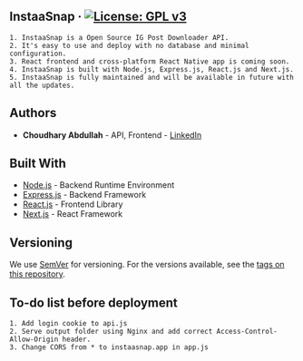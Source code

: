## InstaaSnap &middot; [![License: GPL v3](https://img.shields.io/badge/License-GPLv3-blue.svg)](https://www.gnu.org/licenses/gpl-3.0)

```
1. InstaaSnap is a Open Source IG Post Downloader API.
2. It's easy to use and deploy with no database and minimal configuration.  
3. React frontend and cross-platform React Native app is coming soon. 
4. InstaaSnap is built with Node.js, Express.js, React.js and Next.js. 
5. InstaaSnap is fully maintained and will be available in future with all the updates.  
```

## Authors

* **Choudhary Abdullah** - API, Frontend - [LinkedIn](https://www.linkedin.com/in/abdullahchoudhary/)  


## Built With

* [Node.js](https://nodejs.org) - Backend Runtime Environment
* [Express.js](https://expressjs.com) - Backend Framework
* [React.js](https://nodejs.org) - Frontend Library
* [Next.js](https://expressjs.com) - React Framework


## Versioning

We use [SemVer](http://semver.org/) for versioning. For the versions available, see the [tags on this repository](https://github.com/twoabd/CompressioWeb/tags). 


## To-do list before deployment

```
1. Add login cookie to api.js
2. Serve output folder using Nginx and add correct Access-Control-Allow-Origin header.
3. Change CORS from * to instaasnap.app in app.js
```

